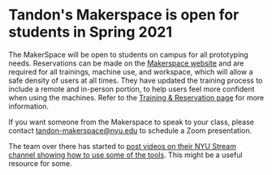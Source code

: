 # Tandon's Makerspace is open for students in Spring 2021

The MakerSpace will be open to students on campus for all prototyping needs. Reservations can be made on the [Makerspace website](http://makerspace.engineering.nyu.edu/) and are required for all trainings, machine use, and workspace, which will allow a safe density of users at all times. They have updated the training process to include a remote and in-person portion, to help users feel more confident when using the machines.  Refer to the [Training & Reservation page](http://makerspace.engineering.nyu.edu/training-and-reservations/) for more information. 

If you want someone from the Makerspace to speak to your class, please contact [tandon-makerspace@nyu.edu](mailto:tandon-makerspace@nyu.edu) to schedule a Zoom presentation.

The team over there has started to [post videos on their NYU Stream channel showing how to use some of the tools](https://stream.nyu.edu/channel/NYU%2BMakerSpace/164730651). This might be a useful resource for some.
